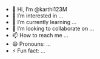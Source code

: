 - 👋 Hi, I’m @karthi123M
- 👀 I’m interested in ...
- 🌱 I’m currently learning ...
- 💞️ I’m looking to collaborate on ...
- 📫 How to reach me ...
- 😄 Pronouns: ...
- ⚡ Fun fact: ...

<!---
karthi123M/karthi123M is a ✨ special ✨ repository because its `README.md` (this file) appears on your GitHub profile.
You can click the Preview link to take a look at your changes.
--->
